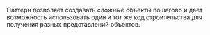 Паттерн позволяет создавать сложные объекты пошагово и даёт возможность использовать один и тот же код строительства для получения разных представлений объектов.